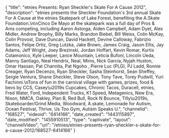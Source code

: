 {
    "title": "etnies Presents: Ryan Sheckler's Skate For A Cause 2012",
    "description": "etnies presents the Sheckler Foundation's 3rd annual Skate For A Cause at the etnies Skatepark of Lake Forest, benefiting the A.Skate Foundation.\n\nCinco De Mayo at the skatepark was a full day of Pros & Ams competing, including Aaron Astorga, Aiden Campbell, Adam Dyet, Alex Midler, Andrew Brophy, Billy Marks, Brandon Biebel, Bill Weiss, Colin McKay, Colin Provost, Dave Duncan, David Hackett, Devine Calloway, Fabrizio Santos, Felipe Ortiz, Greg Lutzka, Jake Brown, James Craig, Jason Ellis, Jay Adams, Jeff Wright, Joey Brezinski, Jordan Hoffart, Kevin Romar, Kurtis Colamonico, Kyle Leeper, Lance Mountain, Leticia Bufoni, Lincoln Ueda, Manny Santiago, Neal Hendrix, Neal, Mims, Nick Garcia, Nyjah Huston, Omar Hassan, Pat Channita, Pat Ngoho , Pierre Luc (PLG), PJ Ladd, Ronnie Creager, Ryan Decenzo, Ryan Sheckler, Sasha Steinhorst, Sean Sheffey, Sergie Ventura, Shane Sheckler, Steve Olson, Tony Tave, Torey Pudwill, Yuri Fachinni.\nTons of fun in the carnival village with games, prizes, food & bevs by CCS, Casey\u2019s Cupcakes, Chronic Tacos, Duracell, etnies, Fred Water, Ford, Independent Trucks, K1 Speed, Metagenics, New Era, Nixon, NMCA, Oakley, Plan B, Red Bull, Rock N Bounce, Tilly\u2019s, Skateboarder\/Grind Media, Woodward, A.skate, Lemonade for Autism, Ocean Festival, Thrive, Us Too Gym, Autism Speaks U.",
    "channelid": "168527",
    "videoid": "6414166",
    "date_created": "1443115897",
    "date_modified": "1455910513",
    "type": "captivate",
    "layout": "channelVideo",
    "url": "\/etnies\/etnies-presents-ryan-sheckler-s-skate-for-a-cause-2012\/168527-6414166"
}